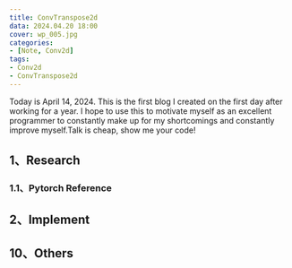 ```yaml
---
title: ConvTranspose2d
data: 2024.04.20 18:00
cover: wp_005.jpg
categories:
- [Note, Conv2d]
tags:
- Conv2d
- ConvTranspose2d
---
```

Today is April 14, 2024. This is the first blog I created on the first day after working for a year. I hope to use this to motivate myself as an excellent programmer to constantly make up for my shortcomings and constantly improve myself.Talk is cheap, show me your code!
## 1、Research
### 1.1、Pytorch Reference


## 2、Implement


## 10、Others
